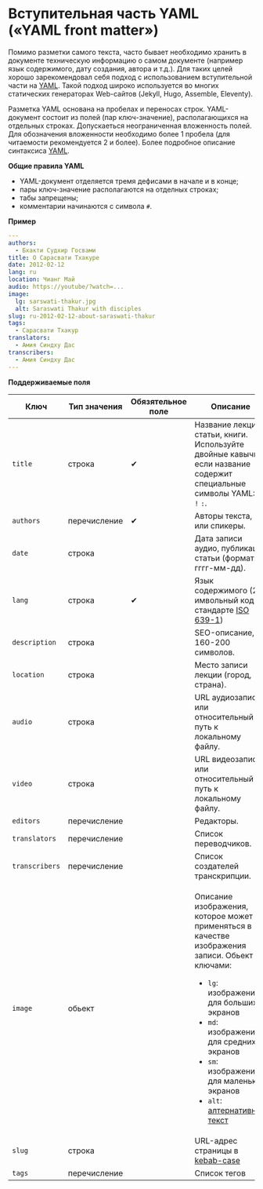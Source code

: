 # Вступительная часть YAML («YAML front matter»)

Помимо разметки самого текста, часто бывает необходимо хранить в документе техническую информацию о самом документе (например язык содержимого, дату создания, автора и т.д.). Для таких целей хорошо зарекомендовал себя подход с использованием вступительной части на [YAML](https://ru.wikipedia.org/wiki/YAML). Такой подход широко используется во многих статических генераторах Web-сайтов (Jekyll, Hugo, Assemble, Eleventy).

Разметка YAML основана на пробелах и переносах строк. YAML-документ состоит из полей (пар ключ-значение), располагающихся на отдельных строках. Допускаеться неограниченная вложенность полей. Для обозначения вложенности необходимо более 1 пробела (для читаемости рекомендуется 2 и более). Более подробное описание синтаксиса [YAML](https://www.cloudbees.com/blog/yaml-tutorial-everything-you-need-get-started).

**Общие правила YAML**

* YAML-документ отделяется тремя дефисами в начале и в конце;
* пары ключ-значение располагаются на отделных строках;
* табы запрещены;
* комментарии начинаются с символа `#`.

**Пример**

```yaml
---
authors: 
  - Бхакти Судхир Госвами
title: О Сарасвати Тхакуре
date: 2012-02-12
lang: ru
location: Чианг Май
audio: https://youtube/?watch=...
image: 
  lg: sarswati-thakur.jpg
  alt: Saraswati Thakur with disciples
slug: ru-2012-02-12-about-saraswati-thakur
tags:
  - Сарасвати Тхакур
translators:
  - Амия Синдху Дас
transcribers:
  - Амия Синдху Дас
---
```

**Поддерживаемые поля**

| Ключ           | Тип значения | Обязятельное поле | Описание                                                                                                                                                                                                                                                                                                                                                                                            |
| -------------- | ------------ | ----------------- | --------------------------------------------------------------------------------------------------------------------------------------------------------------------------------------------------------------------------------------------------------------------------------------------------------------------------------------------------------------------------------------------------- |
| `title`        | строка       | ✔                 | Название лекции, статьи, книги. Используйте двойные кавычки если название содержит специальные символы YAML: `,` `!` `:`.                                                                                                                                                                                                                                                                           |
| `authors`      | перечисление | ✔                 | Авторы текста, или спикеры.                                                                                                                                                                                                                                                                                                                                                                         |
| `date`         | строка       |                   | Дата записи аудио, публикации статьи (формат: гггг-мм-дд).                                                                                                                                                                                                                                                                                                                                          |
| `lang`         | строка       | ✔                 | Язык содержимого (2-имвольный код в стандарте [ISO 639-1](https://en.wikipedia.org/wiki/List\_of\_ISO\_639-1\_codes))                                                                                                                                                                                                                                                                               |
| `description`  | строка       |                   | SEO-описание, 160-200 символов.                                                                                                                                                                                                                                                                                                                                                                     |
| `location`     | строка       |                   | Место записи лекции (город, страна).                                                                                                                                                                                                                                                                                                                                                                |
| `audio`        | строка       |                   | URL аудиозаписи, или относительный путь к локальному файлу.                                                                                                                                                                                                                                                                                                                                         |
| `video`        | строка       |                   | URL видеозаписи, или относительный путь к локальному файлу.                                                                                                                                                                                                                                                                                                                                         |
| `editors`      | перечисление |                   | Редакторы.                                                                                                                                                                                                                                                                                                                                                                                          |
| `translators`  | перечисление |                   | Список переводчиков.                                                                                                                                                                                                                                                                                                                                                                                |
| `transcribers` | перечисление |                   | Список создателей транскрипции.                                                                                                                                                                                                                                                                                                                                                                     |
| `image`        | обьект       |                   | <p>Описание изображения, которое может применяться в качестве изображения записи. Обьект с ключами:</p><ul><li><code>lg</code>: изображение для больших экранов</li><li><code>md</code>: изображение для средних экранов</li><li><code>sm</code>: изображение для маленьких экранов</li><li><code>alt</code>: <a href="https://htmlacademy.ru/blog/html/alt-text">алтернативный текст</a></li></ul> |
| `slug`         | строка       |                   | URL-адрес страницы в [kebab-case](https://medium.com/@alivander/camel-pascal-snake-case-%D0%B8-%D0%B4%D1%80%D1%83%D0%B3%D0%B8%D0%B5-%D1%81%D1%82%D0%B8%D0%BB%D0%B8-%D0%BD%D0%B0%D0%BF%D0%B8%D1%81%D0%B0%D0%BD%D0%B8%D1%8F-288ec62ca0d0)                                                                                                                                                             |
| `tags`         | перечисление |                   | Список тегов                                                                                                                                                                                                                                                                                                                                                                                        |

